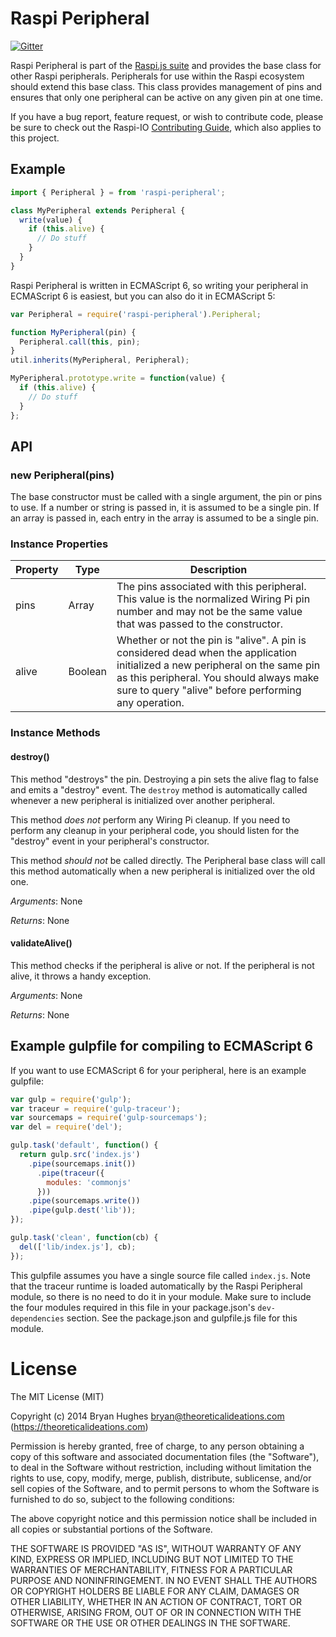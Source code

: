 Raspi Peripheral
================

[![Gitter](https://badges.gitter.im/Join%20Chat.svg)](https://gitter.im/nebrius/raspi-io?utm_source=badge&utm_medium=badge&utm_campaign=pr-badge&utm_content=badge)

Raspi Peripheral is part of the [Raspi.js suite](https://github.com/bryan-m-hughes/raspi) and provides the base class for other Raspi peripherals. Peripherals for use within the Raspi ecosystem should extend this base class. This class provides management of pins and ensures that only one peripheral can be active on any given pin at one time.

If you have a bug report, feature request, or wish to contribute code, please be sure to check out the Raspi-IO [Contributing Guide](https://github.com/nebrius/raspi-io/blob/master/CONTRIBUTING.md), which also applies to this project.

## Example

```JavaScript
import { Peripheral } = from 'raspi-peripheral';

class MyPeripheral extends Peripheral {
  write(value) {
    if (this.alive) {
      // Do stuff
    }
  }
}
```

Raspi Peripheral is written in ECMAScript 6, so writing your peripheral in ECMAScript 6 is easiest, but you can also do it in ECMAScript 5:

```JavaScript
var Peripheral = require('raspi-peripheral').Peripheral;

function MyPeripheral(pin) {
  Peripheral.call(this, pin);
}
util.inherits(MyPeripheral, Peripheral);

MyPeripheral.prototype.write = function(value) {
  if (this.alive) {
    // Do stuff
  }
};
```

## API

### new Peripheral(pins)

The base constructor must be called with a single argument, the pin or pins to use. If a number or string is passed in, it is assumed to be a single pin. If an array is passed in, each entry in the array is assumed to be a single pin.

### Instance Properties

<table>
  <thead>
    <tr>
      <th>Property</th>
      <th>Type</th>
      <th>Description</th>
    </tr>
  </thead>
  <tr>
    <td>pins</td>
    <td>Array</td>
    <td>The pins associated with this peripheral. This value is the normalized Wiring Pi pin number and may not be the same value that was passed to the constructor.</td>
  </tr>
  <tr>
    <td>alive</td>
    <td>Boolean</td>
    <td>Whether or not the pin is "alive". A pin is considered dead when the application initialized a new peripheral on the same pin as this peripheral. You should always make sure to query "alive" before performing any operation.</td>
  </tr>
</table>

### Instance Methods

#### destroy()

This method "destroys" the pin. Destroying a pin sets the alive flag to false and emits a "destroy" event. The ```destroy``` method is automatically called whenever a new peripheral is initialized over another peripheral.

This method _does not_ perform any Wiring Pi cleanup. If you need to perform any cleanup in your peripheral code, you should listen for the "destroy" event in your peripheral's constructor.

This method _should not_ be called directly. The Peripheral base class will call this method automatically when a new peripheral is initialized over the old one.

_Arguments_: None

_Returns_: None

#### validateAlive()

This method checks if the peripheral is alive or not. If the peripheral is not alive, it throws a handy exception.

_Arguments_: None

_Returns_: None

## Example gulpfile for compiling to ECMAScript 6

If you want to use ECMAScript 6 for your peripheral, here is an example gulpfile:
 
```JavaScript
var gulp = require('gulp');
var traceur = require('gulp-traceur');
var sourcemaps = require('gulp-sourcemaps');
var del = require('del');

gulp.task('default', function() {
  return gulp.src('index.js')
    .pipe(sourcemaps.init())
      .pipe(traceur({
        modules: 'commonjs'
      }))
    .pipe(sourcemaps.write())
    .pipe(gulp.dest('lib'));
});

gulp.task('clean', function(cb) {
  del(['lib/index.js'], cb);
});
```

This gulpfile assumes you have a single source file called ```index.js```. Note that the traceur runtime is loaded automatically by the Raspi Peripheral module, so there is no need to do it in your module. Make sure to include the four modules required in this file in your package.json's ```dev-dependencies``` section. See the package.json and gulpfile.js file for this module.

License
=======

The MIT License (MIT)

Copyright (c) 2014 Bryan Hughes bryan@theoreticalideations.com (https://theoreticalideations.com)

Permission is hereby granted, free of charge, to any person obtaining a copy
of this software and associated documentation files (the "Software"), to deal
in the Software without restriction, including without limitation the rights
to use, copy, modify, merge, publish, distribute, sublicense, and/or sell
copies of the Software, and to permit persons to whom the Software is
furnished to do so, subject to the following conditions:

The above copyright notice and this permission notice shall be included in
all copies or substantial portions of the Software.

THE SOFTWARE IS PROVIDED "AS IS", WITHOUT WARRANTY OF ANY KIND, EXPRESS OR
IMPLIED, INCLUDING BUT NOT LIMITED TO THE WARRANTIES OF MERCHANTABILITY,
FITNESS FOR A PARTICULAR PURPOSE AND NONINFRINGEMENT. IN NO EVENT SHALL THE
AUTHORS OR COPYRIGHT HOLDERS BE LIABLE FOR ANY CLAIM, DAMAGES OR OTHER
LIABILITY, WHETHER IN AN ACTION OF CONTRACT, TORT OR OTHERWISE, ARISING FROM,
OUT OF OR IN CONNECTION WITH THE SOFTWARE OR THE USE OR OTHER DEALINGS IN
THE SOFTWARE.
